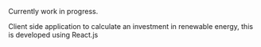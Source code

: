 Currently work in progress. 


Client side application to calculate an investment in renewable energy, this is developed using React.js
